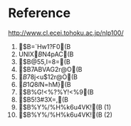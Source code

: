 # Reference
http://www.cl.ecei.tohoku.ac.jp/nlp100/

1. $B=`Hw1?F0(B
2. UNIX$B%3%^%s%I$N4pAC(B
3. $B@55,I=8=(B
4. $B7ABVAG2r@O(B
5. $B78$j<u$12r@O(B
6. $B1Q8l%F%-%9%H$N=hM}(B
7. $B%G!<%?%Y!<%9(B
8. $B5!3#3X=,(B
9. $B%Y%/%H%k6u4VK!(B (1)
10. $B%Y%/%H%k6u4VK!(B (2)
